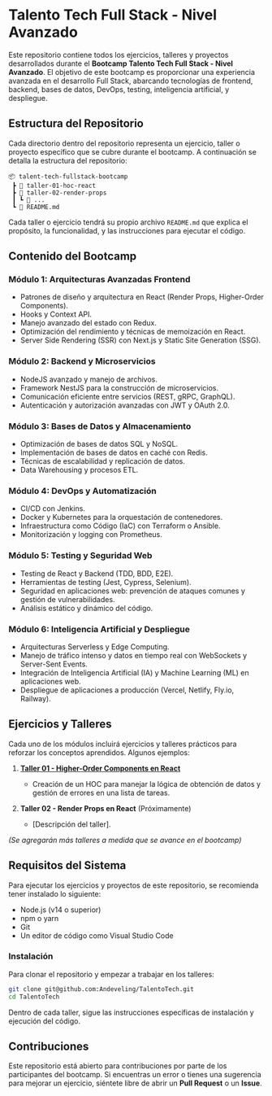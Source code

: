 # Talento Tech Full Stack - Nivel Avanzado

Este repositorio contiene todos los ejercicios, talleres y proyectos desarrollados durante el **Bootcamp Talento Tech Full Stack - Nivel Avanzado**. El objetivo de este bootcamp es proporcionar una experiencia avanzada en el desarrollo Full Stack, abarcando tecnologías de frontend, backend, bases de datos, DevOps, testing, inteligencia artificial, y despliegue.

## Estructura del Repositorio

Cada directorio dentro del repositorio representa un ejercicio, taller o proyecto específico que se cubre durante el bootcamp. A continuación se detalla la estructura del repositorio:

```
📦 talent-tech-fullstack-bootcamp
 ┣ 📂 taller-01-hoc-react
 ┣ 📂 taller-02-render-props
 ┃ ┗ 📜 ...
 ┗ 📜 README.md
```

Cada taller o ejercicio tendrá su propio archivo `README.md` que explica el propósito, la funcionalidad, y las instrucciones para ejecutar el código.

## Contenido del Bootcamp

### Módulo 1: Arquitecturas Avanzadas Frontend
- Patrones de diseño y arquitectura en React (Render Props, Higher-Order Components).
- Hooks y Context API.
- Manejo avanzado del estado con Redux.
- Optimización del rendimiento y técnicas de memoización en React.
- Server Side Rendering (SSR) con Next.js y Static Site Generation (SSG).

### Módulo 2: Backend y Microservicios
- NodeJS avanzado y manejo de archivos.
- Framework NestJS para la construcción de microservicios.
- Comunicación eficiente entre servicios (REST, gRPC, GraphQL).
- Autenticación y autorización avanzadas con JWT y OAuth 2.0.

### Módulo 3: Bases de Datos y Almacenamiento
- Optimización de bases de datos SQL y NoSQL.
- Implementación de bases de datos en caché con Redis.
- Técnicas de escalabilidad y replicación de datos.
- Data Warehousing y procesos ETL.

### Módulo 4: DevOps y Automatización
- CI/CD con Jenkins.
- Docker y Kubernetes para la orquestación de contenedores.
- Infraestructura como Código (IaC) con Terraform o Ansible.
- Monitorización y logging con Prometheus.

### Módulo 5: Testing y Seguridad Web
- Testing de React y Backend (TDD, BDD, E2E).
- Herramientas de testing (Jest, Cypress, Selenium).
- Seguridad en aplicaciones web: prevención de ataques comunes y gestión de vulnerabilidades.
- Análisis estático y dinámico del código.

### Módulo 6: Inteligencia Artificial y Despliegue
- Arquitecturas Serverless y Edge Computing.
- Manejo de tráfico intenso y datos en tiempo real con WebSockets y Server-Sent Events.
- Integración de Inteligencia Artificial (IA) y Machine Learning (ML) en aplicaciones web.
- Despliegue de aplicaciones a producción (Vercel, Netlify, Fly.io, Railway).

## Ejercicios y Talleres

Cada uno de los módulos incluirá ejercicios y talleres prácticos para reforzar los conceptos aprendidos. Algunos ejemplos:

1. **[Taller 01 - Higher-Order Components en React](./taller-01-hoc-react/README.md)**
   - Creación de un HOC para manejar la lógica de obtención de datos y gestión de errores en una lista de tareas.

2. **Taller 02 - Render Props en React** (Próximamente)
   - [Descripción del taller].

_(Se agregarán más talleres a medida que se avance en el bootcamp)_

## Requisitos del Sistema

Para ejecutar los ejercicios y proyectos de este repositorio, se recomienda tener instalado lo siguiente:

- Node.js (v14 o superior)
- npm o yarn
- Git
- Un editor de código como Visual Studio Code

### Instalación

Para clonar el repositorio y empezar a trabajar en los talleres:

```bash
git clone git@github.com:Andeveling/TalentoTech.git
cd TalentoTech
```

Dentro de cada taller, sigue las instrucciones específicas de instalación y ejecución del código.

## Contribuciones

Este repositorio está abierto para contribuciones por parte de los participantes del bootcamp. Si encuentras un error o tienes una sugerencia para mejorar un ejercicio, siéntete libre de abrir un **Pull Request** o un **Issue**.


